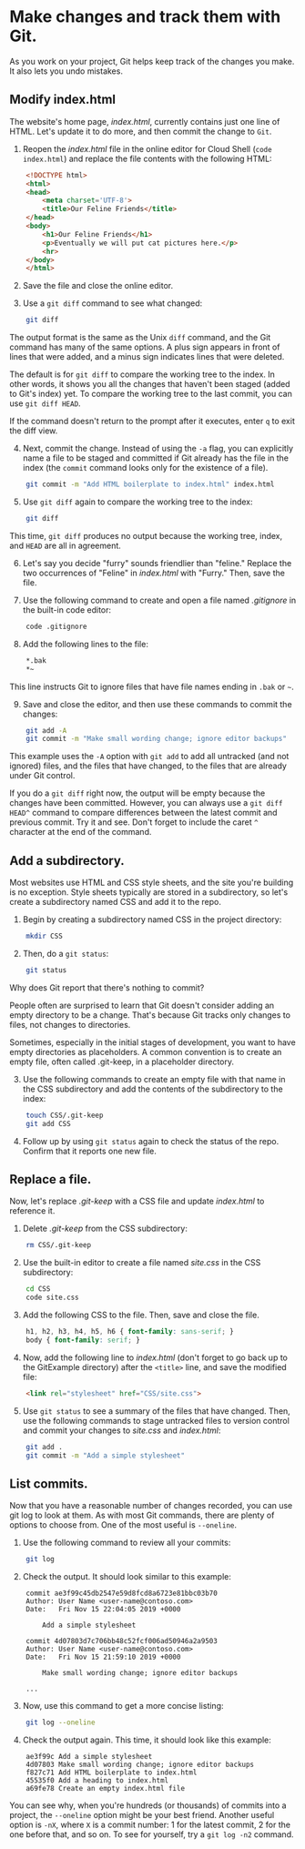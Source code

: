 # Make changes and track them with Git.
As you work on your project, Git helps keep track of the changes you make. It also lets you undo mistakes.

## Modify index.html
The website's home page, *index.html*, currently contains just one line of HTML. Let's update it to do more, and then commit the change to `Git`.

1. Reopen the *index.html* file in the online editor for Cloud Shell (`code index.html`) and replace the file contents with the following HTML:
```html
    <!DOCTYPE html>
    <html>
    <head>
        <meta charset='UTF-8'>
        <title>Our Feline Friends</title>
    </head>
    <body>
        <h1>Our Feline Friends</h1>
        <p>Eventually we will put cat pictures here.</p>
        <hr>
    </body>
    </html>
```

2. Save the file and close the online editor.

3. Use a `git diff` command to see what changed:
```bash
    git diff
```
The output format is the same as the Unix `diff` command, and the Git command has many of the same options. A plus sign appears in front of lines that were added, and a minus sign indicates lines that were deleted.

The default is for `git diff` to compare the working tree to the index. In other words, it shows you all the changes that haven't been staged (added to Git's index) yet. To compare the working tree to the last commit, you can use `git diff HEAD`.

If the command doesn't return to the prompt after it executes, enter `q` to exit the diff view.

4. Next, commit the change. Instead of using the `-a` flag, you can explicitly name a file to be staged and committed if Git already has the file in the index (the `commit` command looks only for the existence of a file).
```bash
    git commit -m "Add HTML boilerplate to index.html" index.html
```

5. Use `git diff` again to compare the working tree to the index:
```bash
    git diff
```
This time, `git diff` produces no output because the working tree, index, and `HEAD` are all in agreement.

6. Let's say you decide "furry" sounds friendlier than "feline." Replace the two occurrences of "Feline" in *index.html* with "Furry." Then, save the file.

7. Use the following command to create and open a file named *.gitignore* in the built-in code editor:
```bash
    code .gitignore
```

8. Add the following lines to the file:
```bash
    *.bak
    *~
```
This line instructs Git to ignore files that have file names ending in `.bak` or `~`.

9. Save and close the editor, and then use these commands to commit the changes:
```bash
    git add -A
    git commit -m "Make small wording change; ignore editor backups"
```
This example uses the `-A` option with `git add` to add all untracked (and not ignored) files, and the files that have changed, to the files that are already under Git control.

If you do a `git diff` right now, the output will be empty because the changes have been committed. However, you can always use a `git diff HEAD^` command to compare differences between the latest commit and previous commit. Try it and see. Don't forget to include the caret `^` character at the end of the command.

## Add a subdirectory.
Most websites use HTML and CSS style sheets, and the site you're building is no exception. Style sheets typically are stored in a subdirectory, so let's create a subdirectory named CSS and add it to the repo.

1. Begin by creating a subdirectory named CSS in the project directory:
```bash
    mkdir CSS
```

2. Then, do a `git status`:
```bash
    git status
```
Why does Git report that there's nothing to commit?

People often are surprised to learn that Git doesn't consider adding an empty directory to be a change. That's because Git tracks only changes to files, not changes to directories.

Sometimes, especially in the initial stages of development, you want to have empty directories as placeholders. A common convention is to create an empty file, often called .git-keep, in a placeholder directory.

3. Use the following commands to create an empty file with that name in the CSS subdirectory and add the contents of the subdirectory to the index:
```bash
    touch CSS/.git-keep
    git add CSS
```

4. Follow up by using `git status` again to check the status of the repo. Confirm that it reports one new file.


## Replace a file.
Now, let's replace *.git-keep* with a CSS file and update *index.html* to reference it.

1. Delete *.git-keep* from the CSS subdirectory:
```bash
    rm CSS/.git-keep
```

2. Use the built-in editor to create a file named *site.css* in the CSS subdirectory:
```bash
    cd CSS
    code site.css
```

3. Add the following CSS to the file. Then, save and close the file.
```css
    h1, h2, h3, h4, h5, h6 { font-family: sans-serif; }
    body { font-family: serif; }
```

4. Now, add the following line to *index.html* (don't forget to go back up to the GitExample directory) after the `<title>` line, and save the modified file:
```html
    <link rel="stylesheet" href="CSS/site.css">
```

5. Use `git status` to see a summary of the files that have changed. Then, use the following commands to stage untracked files to version control and commit your changes to *site.css* and *index.html*:
```bash
    git add .
    git commit -m "Add a simple stylesheet"
```

## List commits.
Now that you have a reasonable number of changes recorded, you can use git log to look at them. As with most Git commands, there are plenty of options to choose from. One of the most useful is `--oneline`.

1. Use the following command to review all your commits:
```bash
    git log
```

2. Check the output. It should look similar to this example:
```output
    commit ae3f99c45db2547e59d8fcd8a6723e81bbc03b70
    Author: User Name <user-name@contoso.com>
    Date:   Fri Nov 15 22:04:05 2019 +0000

        Add a simple stylesheet

    commit 4d07803d7c706bb48c52fcf006ad50946a2a9503
    Author: User Name <user-name@contoso.com>
    Date:   Fri Nov 15 21:59:10 2019 +0000

        Make small wording change; ignore editor backups

    ...
```

3. Now, use this command to get a more concise listing:
```bash
    git log --oneline
```

4. Check the output again. This time, it should look like this example:
```output
    ae3f99c Add a simple stylesheet
    4d07803 Make small wording change; ignore editor backups
    f827c71 Add HTML boilerplate to index.html
    45535f0 Add a heading to index.html
    a69fe78 Create an empty index.html file
```

You can see why, when you're hundreds (or thousands) of commits into a project, the `--oneline` option might be your best friend. Another useful option is `-nX`, where `X` is a commit number: 1 for the latest commit, 2 for the one before that, and so on. To see for yourself, try a `git log -n2` command.



